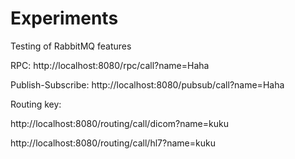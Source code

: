 # Experiments
Testing of RabbitMQ features

RPC: http://localhost:8080/rpc/call?name=Haha

Publish-Subscribe: http://localhost:8080/pubsub/call?name=Haha

Routing key:

http://localhost:8080/routing/call/dicom?name=kuku

http://localhost:8080/routing/call/hl7?name=kuku
